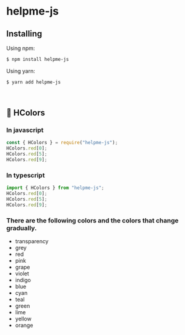 # helpme-js

## Installing

Using npm:

```bash
$ npm install helpme-js
```

Using yarn:

```bash
$ yarn add helpme-js
```

<br/>

## 🎈 HColors

### In javascript

```js
const { HColors } = require("helpme-js");
HColors.red[0];
HColors.red[5];
HColors.red[9];
```

### In typescript

```ts
import { HColors } from "helpme-js";
HColors.red[0];
HColors.red[5];
HColors.red[9];
```

### There are the following colors and the colors that change gradually.

- transparency
- grey
- red
- pink
- grape
- violet
- indigo
- blue
- cyan
- teal
- green
- lime
- yellow
- orange
